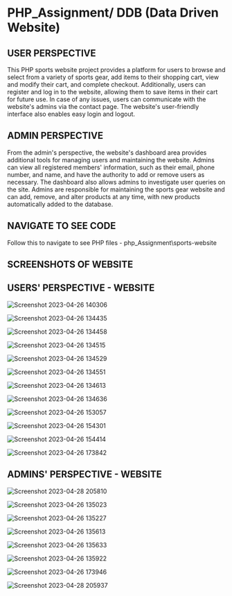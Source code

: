 # PHP_Assignment/ DDB (Data Driven Website)

USER PERSPECTIVE
-------------------------------------------------------------------------------------------------------------
This PHP sports website project provides a platform for users to browse and select from a variety of sports gear, add items to their shopping cart, view and modify their cart, and complete checkout. Additionally, users can register and log in to the website, allowing them to save items in their cart for future use. In case of any issues, users can communicate with the website's admins via the contact page. The website's user-friendly interface also enables easy login and logout.

ADMIN PERSPECTIVE
-------------------------------------------------------------------------------------------------------------
From the admin's perspective, the website's dashboard area provides additional tools for managing users and maintaining the website. Admins can view all registered members' information, such as their email, phone number, and name, and have the authority to add or remove users as necessary. The dashboard also allows admins to investigate user queries on the site. Admins are responsible for maintaining the sports gear website and can add, remove, and alter products at any time, with new products automatically added to the database.

NAVIGATE TO SEE CODE
------------------------------------------------------------------------------------------------------------

Follow this to navigate to see PHP files - 
php_Assignment\sports-website

SCREENSHOTS OF WEBSITE
-------------------------------------------------------------------------------------------------------------

USERS' PERSPECTIVE - WEBSITE
---------------------------------------------------------------------------------------------------------
![Screenshot 2023-04-26 140306](https://user-images.githubusercontent.com/92170983/235238362-df4a61bf-9c4f-41b7-a65e-3a3f0037f553.png)

![Screenshot 2023-04-26 134435](https://user-images.githubusercontent.com/92170983/235238455-b2cbba42-4e50-4e4f-97a4-61c53e850756.png)

![Screenshot 2023-04-26 134458](https://user-images.githubusercontent.com/92170983/235238477-606a0fcf-9a70-410f-be58-6f7345f7e4da.png)

![Screenshot 2023-04-26 134515](https://user-images.githubusercontent.com/92170983/235238514-c9ebe959-36ee-4f60-bb3c-82049045907e.png)

![Screenshot 2023-04-26 134529](https://user-images.githubusercontent.com/92170983/235238561-4a0a2416-3da4-4e26-9b39-e48cc13d7d15.png)

![Screenshot 2023-04-26 134551](https://user-images.githubusercontent.com/92170983/235238618-4b44e544-1026-43f8-a488-2569bc04ab43.png)

![Screenshot 2023-04-26 134613](https://user-images.githubusercontent.com/92170983/235238726-a4248d69-19fb-47d3-948e-307ee3b54c31.png)

![Screenshot 2023-04-26 134636](https://user-images.githubusercontent.com/92170983/235238784-37d8c323-86ba-4bfb-b4b3-875be1064bef.png)

![Screenshot 2023-04-26 153057](https://user-images.githubusercontent.com/92170983/235240432-2ac240e7-8e69-490f-be35-9ac5d1c726a0.png)

![Screenshot 2023-04-26 154301](https://user-images.githubusercontent.com/92170983/235240559-99ee1540-9247-4a5d-856f-ca3d9962d91c.png)

![Screenshot 2023-04-26 154414](https://user-images.githubusercontent.com/92170983/235240665-2754abc7-aa1e-4cc3-9151-377cd08cfb6d.png)

![Screenshot 2023-04-26 173842](https://user-images.githubusercontent.com/92170983/235240834-105df892-fb2a-48a1-ae7c-211af3eb5264.png)


ADMINS' PERSPECTIVE - WEBSITE
--------------------------------------------------------------------------------------------------------
![Screenshot 2023-04-28 205810](https://user-images.githubusercontent.com/92170983/235242963-9c3ed8ee-3c46-45e8-a3d6-9bb165329e0c.png)

![Screenshot 2023-04-26 135023](https://user-images.githubusercontent.com/92170983/235239616-9c81938e-4619-4766-b208-a20be833b91f.png)

![Screenshot 2023-04-26 135227](https://user-images.githubusercontent.com/92170983/235239683-10938ecc-01d6-4491-b72e-868d4eeb39e4.png)

![Screenshot 2023-04-26 135613](https://user-images.githubusercontent.com/92170983/235239734-7311d2f0-c7fd-4638-b60b-a94450036a0e.png)

![Screenshot 2023-04-26 135633](https://user-images.githubusercontent.com/92170983/235239783-549847bd-2943-4a5f-9aae-a5fd9c512719.png)

![Screenshot 2023-04-26 135922](https://user-images.githubusercontent.com/92170983/235239904-ad4b035b-9380-4364-b144-4af56cd78d60.png)

![Screenshot 2023-04-26 173946](https://user-images.githubusercontent.com/92170983/235240912-2fffd5e0-2a29-4ab3-ab29-12ccc6351008.png)

![Screenshot 2023-04-28 205937](https://user-images.githubusercontent.com/92170983/235242877-f8a11a45-a213-48c8-9e83-af003d3a4f22.png)
